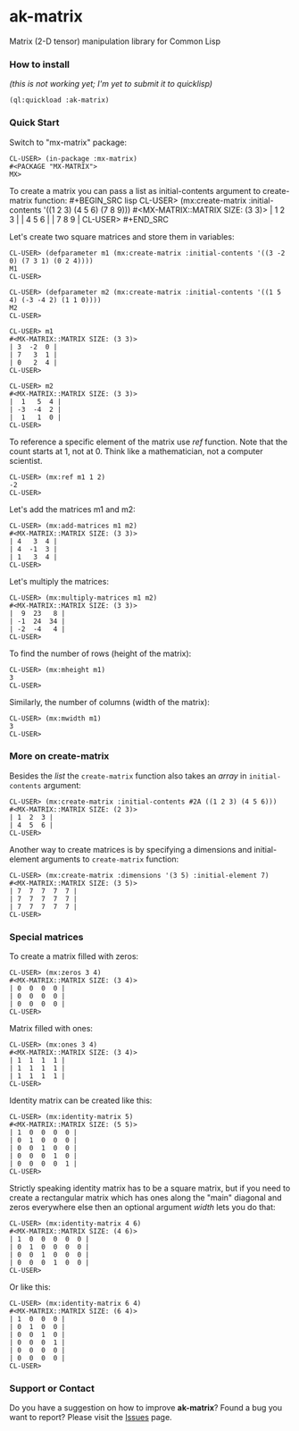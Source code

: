 # ak-matrix

Matrix (2-D tensor) manipulation library for Common Lisp

### How to install
_(this is not working yet; I'm yet to submit it to quicklisp)_

```
(ql:quickload :ak-matrix)
```


### Quick Start

Switch to "mx-matrix" package:
```
CL-USER> (in-package :mx-matrix)
#<PACKAGE "MX-MATRIX">
MX>
```

To create a matrix you can pass a list as initial-contents argument to create-matrix function:
#+BEGIN_SRC lisp
CL-USER> (mx:create-matrix :initial-contents '((1 2 3) (4 5 6) (7 8 9)))
#<MX-MATRIX::MATRIX SIZE: (3 3)>
| 1  2  3 |
| 4  5  6 |
| 7  8  9 |
CL-USER> 
#+END_SRC

Let's create two square matrices and store them in variables:
```
CL-USER> (defparameter m1 (mx:create-matrix :initial-contents '((3 -2 0) (7 3 1) (0 2 4))))
M1
CL-USER> 

CL-USER> (defparameter m2 (mx:create-matrix :initial-contents '((1 5 4) (-3 -4 2) (1 1 0))))
M2
CL-USER> 

CL-USER> m1
#<MX-MATRIX::MATRIX SIZE: (3 3)>
| 3  -2  0 |
| 7   3  1 |
| 0   2  4 |
CL-USER> 

CL-USER> m2
#<MX-MATRIX::MATRIX SIZE: (3 3)>
|  1   5  4 |
| -3  -4  2 |
|  1   1  0 |
CL-USER> 
```

To reference a specific element of the matrix use _ref_ function. Note that the count starts at 1, not at 0.  Think like a mathematician, not a computer scientist.
```
CL-USER> (mx:ref m1 1 2)
-2
CL-USER> 
```

Let's add the matrices m1 and m2:
```
CL-USER> (mx:add-matrices m1 m2)
#<MX-MATRIX::MATRIX SIZE: (3 3)>
| 4   3  4 |
| 4  -1  3 |
| 1   3  4 |
CL-USER> 
```

Let's multiply the matrices:
```
CL-USER> (mx:multiply-matrices m1 m2)
#<MX-MATRIX::MATRIX SIZE: (3 3)>
|  9  23   8 |
| -1  24  34 |
| -2  -4   4 |
CL-USER> 
```

To find the number of rows (height of the matrix):
```
CL-USER> (mx:mheight m1)
3
CL-USER> 
```

Similarly, the number of columns (width of the matrix):
```
CL-USER> (mx:mwidth m1)
3
CL-USER> 
```


### More on create-matrix

Besides the _list_ the `create-matrix` function also takes an _array_ in `initial-contents` argument:
```
CL-USER> (mx:create-matrix :initial-contents #2A ((1 2 3) (4 5 6)))
#<MX-MATRIX::MATRIX SIZE: (2 3)>
| 1  2  3 |
| 4  5  6 |
CL-USER> 
```

Another way to create matrices is by specifying a dimensions and initial-element arguments to `create-matrix` function:
```
CL-USER> (mx:create-matrix :dimensions '(3 5) :initial-element 7)
#<MX-MATRIX::MATRIX SIZE: (3 5)>
| 7  7  7  7  7 |
| 7  7  7  7  7 |
| 7  7  7  7  7 |
CL-USER> 
```

### Special matrices
To create a matrix filled with zeros:
```
CL-USER> (mx:zeros 3 4)
#<MX-MATRIX::MATRIX SIZE: (3 4)>
| 0  0  0  0 |
| 0  0  0  0 |
| 0  0  0  0 |
CL-USER> 
```

Matrix filled with ones:
```
CL-USER> (mx:ones 3 4)
#<MX-MATRIX::MATRIX SIZE: (3 4)>
| 1  1  1  1 |
| 1  1  1  1 |
| 1  1  1  1 |
CL-USER> 
```

Identity matrix can be created like this:
```
CL-USER> (mx:identity-matrix 5)
#<MX-MATRIX::MATRIX SIZE: (5 5)>
| 1  0  0  0  0 |
| 0  1  0  0  0 |
| 0  0  1  0  0 |
| 0  0  0  1  0 |
| 0  0  0  0  1 |
CL-USER> 
```

Strictly speaking identity matrix has to be a square matrix, but if you need to create a rectangular matrix which has ones along the "main" diagonal and zeros everywhere else then an optional argument _width_ lets you do that:
```
CL-USER> (mx:identity-matrix 4 6)
#<MX-MATRIX::MATRIX SIZE: (4 6)>
| 1  0  0  0  0  0 |
| 0  1  0  0  0  0 |
| 0  0  1  0  0  0 |
| 0  0  0  1  0  0 |
CL-USER> 
```

Or like this:
```
CL-USER> (mx:identity-matrix 6 4)
#<MX-MATRIX::MATRIX SIZE: (6 4)>
| 1  0  0  0 |
| 0  1  0  0 |
| 0  0  1  0 |
| 0  0  0  1 |
| 0  0  0  0 |
| 0  0  0  0 |
CL-USER> 
```


### Support or Contact

Do you have a suggestion on how to improve **ak-matrix**? Found a bug you want to report?
Please visit the [Issues](https://github.com/andrei12/ak-matrix/issues) page.


